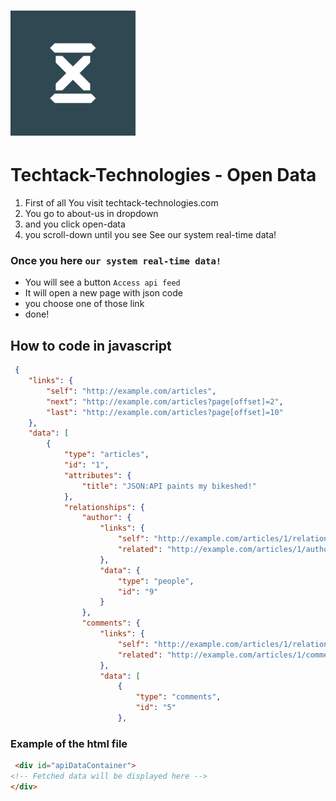 <h1 style="align: center;">
  <img src="/assets/css/logo_main.jpg" alt="logo" width="200"/>
</h1>

# Techtack-Technologies - Open Data
1. First of all You visit techtack-technologies.com
2. You go to about-us in dropdown
3. and you click open-data
4. you scroll-down until you see See our system real-time data!


### Once you here `our system real-time data!`
- You will see a button `Access api feed`
- It will open a new page with json code
- you choose one of those link
- done!

## How to code in javascript

```JSON
 {
    "links": {
        "self": "http://example.com/articles",
        "next": "http://example.com/articles?page[offset]=2",
        "last": "http://example.com/articles?page[offset]=10"
    },
    "data": [
        {
            "type": "articles",
            "id": "1",
            "attributes": {
                "title": "JSON:API paints my bikeshed!"
            },
            "relationships": {
                "author": {
                    "links": {
                        "self": "http://example.com/articles/1/relationships/author",
                        "related": "http://example.com/articles/1/author"
                    },
                    "data": {
                        "type": "people",
                        "id": "9"
                    }
                },
                "comments": {
                    "links": {
                        "self": "http://example.com/articles/1/relationships/comments",
                        "related": "http://example.com/articles/1/comments"
                    },
                    "data": [
                        {
                            "type": "comments",
                            "id": "5"
                        },
```

### Example of the html file


```HTML
 <div id="apiDataContainer">
<!-- Fetched data will be displayed here -->
</div>
```
